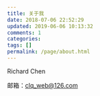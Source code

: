 ```yaml
---
title: 关于我
date: 2018-07-06 22:52:29
updated: 2019-06-06 10:13:32
comments: 1
categories: 
tags: []
permalink: /page/about.html
---
```


Richard Chen

邮箱：clq_web@126.com
